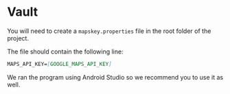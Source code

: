 # Vault

You will need to create a `mapskey.properties` file in the root folder of the project.

The file should contain the following line:

```md
MAPS_API_KEY=[GOOGLE_MAPS_API_KEY]
```

We ran the program using Android Studio so we recommend you to use it as well.